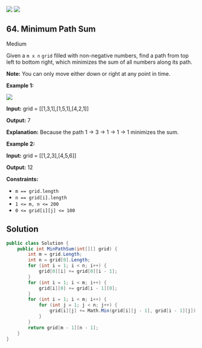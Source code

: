 [![](https://img.shields.io/github/stars/LeetCode-in-Net/LeetCode-in-Net?label=Stars&style=flat-square)](https://github.com/LeetCode-in-Net/LeetCode-in-Net)
[![](https://img.shields.io/github/forks/LeetCode-in-Net/LeetCode-in-Net?label=Fork%20me%20on%20GitHub%20&style=flat-square)](https://github.com/LeetCode-in-Net/LeetCode-in-Net/fork)

## 64\. Minimum Path Sum

Medium

Given a `m x n` `grid` filled with non-negative numbers, find a path from top left to bottom right, which minimizes the sum of all numbers along its path.

**Note:** You can only move either down or right at any point in time.

**Example 1:**

![](https://assets.leetcode.com/uploads/2020/11/05/minpath.jpg)

**Input:** grid = \[\[1,3,1],[1,5,1],[4,2,1]]

**Output:** 7

**Explanation:** Because the path 1 → 3 → 1 → 1 → 1 minimizes the sum. 

**Example 2:**

**Input:** grid = \[\[1,2,3],[4,5,6]]

**Output:** 12 

**Constraints:**

*   `m == grid.length`
*   `n == grid[i].length`
*   `1 <= m, n <= 200`
*   `0 <= grid[i][j] <= 100`

## Solution

```csharp
public class Solution {
    public int MinPathSum(int[][] grid) {
        int m = grid.Length;
        int n = grid[0].Length;
        for (int i = 1; i < n; i++) {
            grid[0][i] += grid[0][i - 1];
        }
        for (int i = 1; i < m; i++) {
            grid[i][0] += grid[i - 1][0];
        }
        for (int i = 1; i < m; i++) {
            for (int j = 1; j < n; j++) {
                grid[i][j] += Math.Min(grid[i][j - 1], grid[i - 1][j]);
            }
        }
        return grid[m - 1][n - 1];
    }
}
```